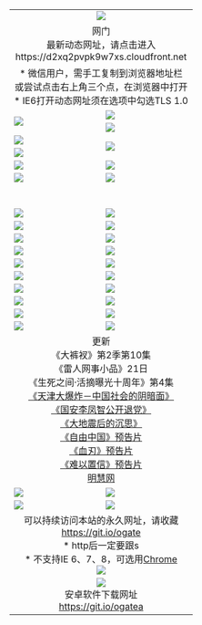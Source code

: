 ﻿<table>
  <tr></tr>
  <tr><td colspan=2 align=center><img src="https://cloud.githubusercontent.com/assets/11880933/13434984/f430fae2-e012-11e5-814f-c2df1e82b247.jpg" /></td></tr>
  <tr><td colspan=2 align=center>网门<br>最新动态网址，请点击进入
<br>https://d2xq2pvpk9w7xs.cloudfront.net
    </td>
  </tr>
  <tr>
    <td colspan=2 align=center>* 微信用户，需手工复制到浏览器地址栏<br>或尝试点击右上角三个点，在浏览器中打开
    <br>* IE6打开动态网址须在选项中勾选TLS 1.0</td>
  </tr>
  <tr>
    <td rowspan=2><a href="https://d2xq2pvpk9w7xs.cloudfront.net/ogUP.aspx?name=11DKC.mp4&list=11DKC" target="_blank"><img src="https://d2xq2pvpk9w7xs.cloudfront.net/Up/11DKC1.jpg" /></a></td> 
    <td><div><a href="https://d2xq2pvpk9w7xs.cloudfront.net/ogUP.aspx?name=LRWS.mp4&list=LRWS" target="_blank"><img src="https://d2xq2pvpk9w7xs.cloudfront.net/Up/LRWS.jpg" /></a></td>
   </tr>
  <tr>
    <td><a href="https://d2xq2pvpk9w7xs.cloudfront.net/ogNiceVedio.aspx" target="_blank"><img src="https://d2xq2pvpk9w7xs.cloudfront.net/Up/11TGKDY.jpg" /></a></td>
  </tr>
  <tr>
    <td><a href="https://d2xq2pvpk9w7xs.cloudfront.net/ogUP.aspx?name=JQR.mp4&count=2" target="_blank"><img src="https://d2xq2pvpk9w7xs.cloudfront.net/Up/JQR.jpg" /></a></td>   
    <td rowspan=2><a href="https://d2xq2pvpk9w7xs.cloudfront.net/ogUP.aspx?name=JP.mp4&count=9" target="_blank"><img src="https://d2xq2pvpk9w7xs.cloudfront.net/Up/JP.jpg" /></td>
  </tr>
  <tr>
    <td><a href="https://d2xq2pvpk9w7xs.cloudfront.net/ogUP.aspx?name=WH.mp4" target="_blank"><img src="https://d2xq2pvpk9w7xs.cloudfront.net/Up/WH.jpg" /></a></td>
  </tr>
  <tr>
    <td><a href="https://d2xq2pvpk9w7xs.cloudfront.net/ogUP.aspx?name=SSZJ.mp4&list=SSZJ" target="_blank"><img src="https://d2xq2pvpk9w7xs.cloudfront.net/Up/SSZJ.jpg" /></a></td>
    <td><a href="https://d2xq2pvpk9w7xs.cloudfront.net/ogUP.aspx?name=1XQK.mp4&count=13" target="_blank"><img src="https://d2xq2pvpk9w7xs.cloudfront.net/Up/1XQK.jpg" /></a</td>
  </tr>
  <tr>
    <td><a href="https://d2xq2pvpk9w7xs.cloudfront.net/ogUP.aspx?name=ZY.mp4&count=2015|16" target="_blank"><img src="https://d2xq2pvpk9w7xs.cloudfront.net/Up/ZY.jpg" /></a</td>
    <td><a href="https://d2xq2pvpk9w7xs.cloudfront.net/ogUP.aspx?name=XTFY.mp4&count=B|2,A|24" target="_blank"><img src="https://d2xq2pvpk9w7xs.cloudfront.net/Up/XTFY.jpg" /></a></td>
  </tr>
  <tr height="40">
  </tr>
  <tr>
    <td><a href="https://d2xq2pvpk9w7xs.cloudfront.net/ogUP.aspx?name=4SQQ.mp4&list=4SQQ" target="_blank"><img src="https://d2xq2pvpk9w7xs.cloudfront.net/Up/4SQQ0.jpg"/></a></td>
    <td><a href="https://d2xq2pvpk9w7xs.cloudfront.net/ogUP.aspx?name=4SHQ.mp4&list=4SHQ" target="_blank"><img src="https://d2xq2pvpk9w7xs.cloudfront.net/Up/4SHQ0.jpg"/></a></td>
  </tr>
  <tr>
    <td><a href="https://d2xq2pvpk9w7xs.cloudfront.net/ogUP.aspx?name=4SZG.mp4&list=4SZG" target="_blank"><img src="https://d2xq2pvpk9w7xs.cloudfront.net/Up/4SZG0.jpg"/></a></td>
    <td><a href="https://d2xq2pvpk9w7xs.cloudfront.net/ogUP.aspx?name=4SDJ.mp4&list=4SDJ" target="_blank"><img src="https://d2xq2pvpk9w7xs.cloudfront.net/Up/4SDJ0.jpg"/></a></td>
  </tr>
  <tr>
    <td><a href="https://d2xq2pvpk9w7xs.cloudfront.net/ogUP.aspx?name=4SGX.mp4&list=4SGX" target="_blank"><img src="https://d2xq2pvpk9w7xs.cloudfront.net/Up/4SGX0.jpg"/></a></td>
    <td><a href="https://d2xq2pvpk9w7xs.cloudfront.net/ogUP.aspx?name=4SHD.mp4&list=4SHD" target="_blank"><img src="https://d2xq2pvpk9w7xs.cloudfront.net/Up/4SHD0.jpg"/></a></td>
  </tr>
  <tr>
    <td><a href="https://d2xq2pvpk9w7xs.cloudfront.net/ogUP.aspx?name=4CTX.mp4&list=4CTX" target="_blank"><img src="https://d2xq2pvpk9w7xs.cloudfront.net/Up/4CTX0.jpg"/></a></td>
    <td><a href="https://d2xq2pvpk9w7xs.cloudfront.net/ogUP.aspx?name=4CWZ.mp4&list=4CWZ" target="_blank"><img src="https://d2xq2pvpk9w7xs.cloudfront.net/Up/4CWZ0.jpg"/></a></td>
  </tr>
  <tr>
    <td><a href="https://d2xq2pvpk9w7xs.cloudfront.net/onUP.aspx?name=https://d25hxnyejux8es.cloudfront.net/" target="_blank"><img src="https://d2xq2pvpk9w7xs.cloudfront.net/Up/0DTW.jpg"/></a></td>
    <td><a href="https://d2xq2pvpk9w7xs.cloudfront.net/onUP.aspx?name=https://d240ns8up8earz.cloudfront.net/acenter/" target="_blank"><img src="https://d2xq2pvpk9w7xs.cloudfront.net/Up/0TDW.jpg" /></a></td>
  </tr>
  <tr>
    <td><a href="https://d2xq2pvpk9w7xs.cloudfront.net/onUP.aspx?name=https://d4508d6vomz2p.cloudfront.net/gb/nsc413.htm" target="_blank"><img src="https://d2xq2pvpk9w7xs.cloudfront.net/Up/0DJY.jpg" /></a></td>
    <td><a href="https://d2xq2pvpk9w7xs.cloudfront.net/onUP.aspx?name=https://d3bxwq7vzudb5l.cloudfront.net/xtr/gb/prog204.html" target="_blank"><img src="https://d2xq2pvpk9w7xs.cloudfront.net/Up/0XTR.jpg" /></a></td>
  </tr>
  <tr>
    <td><a href="https://d2xq2pvpk9w7xs.cloudfront.net/onUP.aspx?name=https://d3aj00iefsmfgc.cloudfront.net/" target="_blank"><img src="https://d2xq2pvpk9w7xs.cloudfront.net/Up/0MHW.jpg" /></a></td>
    <td><a href="https://d2xq2pvpk9w7xs.cloudfront.net/onUP.aspx?name=https://d1sbg9daat0zu5.cloudfront.net/" target="_blank"><img src="https://d2xq2pvpk9w7xs.cloudfront.net/Up/0ZJW.jpg" /></a></td>
  </tr>
  <tr>
    <td><a href="https://d2xq2pvpk9w7xs.cloudfront.net/ogUP.aspx?name=0FG.zip" target="_blank"><img src="https://d2xq2pvpk9w7xs.cloudfront.net/Up/0FG.jpg" /></a></td>
    <td><a href="https://d2xq2pvpk9w7xs.cloudfront.net/ogUP.aspx?name=0FGA.apk" target="_blank"><img src="https://d2xq2pvpk9w7xs.cloudfront.net/Up/0FGA.jpg" /></a></td>
  </tr>
  <tr>
    <td><a href="https://d2xq2pvpk9w7xs.cloudfront.net/ogUP.aspx?name=0U.zip" target="_blank"><img src="https://d2xq2pvpk9w7xs.cloudfront.net/Up/0U.jpg" /></a></td>
    <td><a href="https://d2xq2pvpk9w7xs.cloudfront.net/ogUP.aspx?name=0UA.apk" target="_blank"><img src="https://d2xq2pvpk9w7xs.cloudfront.net/Up/0UA.jpg" /></a></td>
  </tr>
  <tr>
    <td><a href="https://d2xq2pvpk9w7xs.cloudfront.net/ogUP.aspx?name=0iPPOTV.zip" target="_blank"><img src="https://d2xq2pvpk9w7xs.cloudfront.net/Up/0iPPOTV.jpg" /></a></td>
    <td><a href="https://d2xq2pvpk9w7xs.cloudfront.net/ogUP.aspx?name=0iNTD.apk" target="_blank"><img src="https://d2xq2pvpk9w7xs.cloudfront.net/Up/0iNTD.jpg" /></a></td>
  </tr>
  <tr>
    <td colspan=2 align=center>更新<br>
      《大裤衩》第2季第10集<br>
      《雷人网事小品》21日<br>
      《生死之间·活摘曝光十周年》第4集</a><br>
      <a href="https://d2xq2pvpk9w7xs.cloudfront.net/ogUP.aspx?name=4TJDBZ.mp4" target="_blank">《天津大爆炸－中国社会的阴暗面》</a><br>
      <a href="https://d2xq2pvpk9w7xs.cloudfront.net/ogUP.aspx?name=4LFZ.mp4" target="_blank">《国安李凤智公开退党》</a><br>
      <a href="https://d2xq2pvpk9w7xs.cloudfront.net/ogUP.aspx?name=4DDZHDCS.mp4" target="_blank">《大地震后的沉思》</a><br>
      <a href="https://d2xq2pvpk9w7xs.cloudfront.net/ogUP.aspx?name=11ZYZG0.mp4" target="_blank">《自由中国》预告片</a><br>
      <a href="https://d2xq2pvpk9w7xs.cloudfront.net/ogUP.aspx?name=11XR.mp4" target="_blank">《血刃》预告片</a><br>
      <a href="https://d2xq2pvpk9w7xs.cloudfront.net/ogUP.aspx?name=11NYZX.mp4&count=2" target="_blank">《难以置信》预告片</a><br>
      <a href="https://d2xq2pvpk9w7xs.cloudfront.net/onUP.aspx?name=https://www.minghui.org/" target="_blank">明慧网</a></td>
    </td>
  </tr>
  <tr>
    <td><a href="https://d2xq2pvpk9w7xs.cloudfront.net/ogNice.aspx" target="_blank"><img src="https://cloud.githubusercontent.com/assets/11880933/13720378/f84bb392-e841-11e5-8739-815049dd6ff8.jpg" /></a></td>
    <td><a href="https://d2xq2pvpk9w7xs.cloudfront.net/onCO.aspx?ob=600事物&op=增删改&args=WH1~%23类型6新闻%7c%23类型6评论&mode=" target="_blank"><img src="https://cloud.githubusercontent.com/assets/11880933/13720380/04d76a16-e842-11e5-8833-e627daa88802.jpg" /></a></td> 
  </tr>
  <tr>
    <td><a href="https://d2xq2pvpk9w7xs.cloudfront.net/ogDY.aspx" target="_blank"><img src="https://cloud.githubusercontent.com/assets/11880933/13720384/11817090-e842-11e5-9571-7dc2f1af9f42.jpg" /></a></td>
    <td><a href="https://d2xq2pvpk9w7xs.cloudfront.net/ogST.aspx" target="_blank"><img src="https://cloud.githubusercontent.com/assets/11880933/13720385/1467ea3c-e842-11e5-86df-c96c9a556aaf.jpg" /></a></td> 
  </tr>
  <!--tr>
    <td colspan=2 align=center>
      <微信可扫描以下临时二维码<br/>https://bit.ly/1mBQHW8<br/><a href="https://d2xq2pvpk9w7xs.cloudfront.net/Up/0WMGDL3.png" target="_blank"><img src="https://d2xq2pvpk9w7xs.cloudfront.net/Up/0WMGD3.png"/></a>
  </tr-->
  <tr>
    <td colspan=2 align=center>可以持续访问本站的永久网址，请收藏<br/><a href="https://git.io/ogate" target="_blank">https://git.io/ogate</a><br/>* http后一定要跟s<br/>* 不支持IE 6、7、8，可选用<a href="http://www.odisk.org/Upload/0ChromePortable.zip">Chrome</a><br/><a href="https://d2xq2pvpk9w7xs.cloudfront.net/Up/0WMGDL2.png" target="_blank"><img src="https://d2xq2pvpk9w7xs.cloudfront.net/Up/0WMGD2.png"/></a></td>
  </tr>
  <tr>
    <td colspan=2 align=center><a href="https://d2xq2pvpk9w7xs.cloudfront.net/ogUP.aspx?name=0oGate.apk" target="_blank"><img src="https://cloud.githubusercontent.com/assets/11880933/13720399/75e143ee-e842-11e5-9f0a-1421f423c80f.jpg" /></a><br>安卓软件下载网址<br><a href="https://git.io/ogatea">https://git.io/ogatea</a></td>
  </tr>
  <!--tr>
    <td colspan=2 align=center>可能失效的动态网址
    </td>
  </tr-->
</table>
